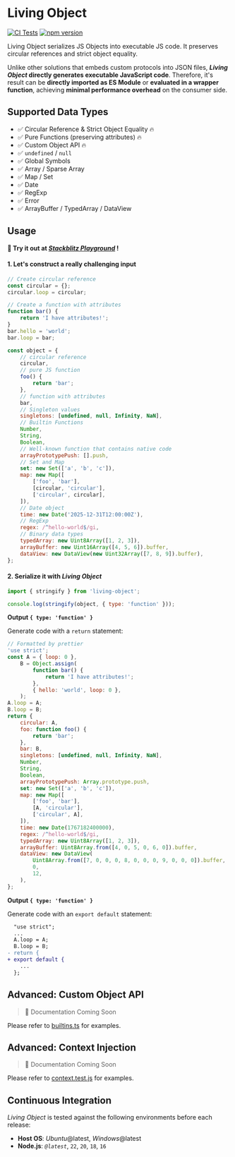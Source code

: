 # Living Object

[![CI Tests](https://github.com/zhangyx1998/living-object/actions/workflows/test.yaml/badge.svg)](https://github.com/zhangyx1998/living-object/actions/workflows/test.yaml) [![npm version](https://img.shields.io/npm/v/living-object.svg?maxAge=600)](https://npmjs.com/package/living-object)

Living Object serializes JS Objects into executable JS code. It preserves circular references and strict object equality.

Unlike other solutions that embeds custom protocols into JSON files, **_Living Object_ directly generates executable JavaScript code**. Therefore, it's result can be **directly imported as ES Module** or **evaluated in a wrapper function**, achieving **minimal performance overhead** on the consumer side.

<!-- LINK TO DOCUMENTATION -->

## Supported Data Types

- ✅ Circular Reference & Strict Object Equality 🔥
- ✅ Pure Functions (preserving attributes) 🔥
- ✅ Custom Object API 🔥
- ✅ `undefined` / `null`
- ✅ Global Symbols
- ✅ Array / Sparse Array
- ✅ Map / Set
- ✅ Date
- ✅ RegExp
- ✅ Error
- ✅ ArrayBuffer / TypedArray / DataView

## Usage

**👋 Try it out at _[Stackblitz Playground](https://stackblitz.com/edit/living-object?file=demo.js)_ !**

#### 1. Let's construct a really challenging input

```js
// Create circular reference
const circular = {};
circular.loop = circular;

// Create a function with attributes
function bar() {
    return 'I have attributes!';
}
bar.hello = 'world';
bar.loop = bar;

const object = {
    // circular reference
    circular,
    // pure JS function
    foo() {
        return 'bar';
    },
    // function with attributes
    bar,
    // Singleton values
    singletons: [undefined, null, Infinity, NaN],
    // Builtin Functions
    Number,
    String,
    Boolean,
    // Well-known function that contains native code
    arrayPrototypePush: [].push,
    // Set and Map
    set: new Set(['a', 'b', 'c']),
    map: new Map([
        ['foo', 'bar'],
        [circular, 'circular'],
        ['circular', circular],
    ]),
    // Date object
    time: new Date('2025-12-31T12:00:00Z'),
    // RegExp
    regex: /^hello-world$/gi,
    // Binary data types
    typedArray: new Uint8Array([1, 2, 3]),
    arrayBuffer: new Uint16Array([4, 5, 6]).buffer,
    dataView: new DataView(new Uint32Array([7, 8, 9]).buffer),
};
```

#### 2. Serialize it with _Living Object_

```js
import { stringify } from 'living-object';

console.log(stringify(object, { type: 'function' }));
```

**Output `{ type: 'function' }`**

Generate code with a `return` statement:

```js
// Formatted by prettier
'use strict';
const A = { loop: 0 },
    B = Object.assign(
        function bar() {
            return 'I have attributes!';
        },
        { hello: 'world', loop: 0 },
    );
A.loop = A;
B.loop = B;
return {
    circular: A,
    foo: function foo() {
        return 'bar';
    },
    bar: B,
    singletons: [undefined, null, Infinity, NaN],
    Number,
    String,
    Boolean,
    arrayPrototypePush: Array.prototype.push,
    set: new Set(['a', 'b', 'c']),
    map: new Map([
        ['foo', 'bar'],
        [A, 'circular'],
        ['circular', A],
    ]),
    time: new Date(1767182400000),
    regex: /^hello-world$/gi,
    typedArray: new Uint8Array([1, 2, 3]),
    arrayBuffer: Uint8Array.from([4, 0, 5, 0, 6, 0]).buffer,
    dataView: new DataView(
        Uint8Array.from([7, 0, 0, 0, 8, 0, 0, 0, 9, 0, 0, 0]).buffer,
        0,
        12,
    ),
};
```

**Output `{ type: 'function' }`**

Generate code with an `export default` statement:

```diff
  "use strict";
  ...
  A.loop = A;
  B.loop = B;
- return {
+ export default {
    ...
  };
```

## Advanced: Custom Object API

> 📄 Documentation Coming Soon

Please refer to [builtins.ts](./src/handles/builtins.ts) for examples.

## Advanced: Context Injection

> 📄 Documentation Coming Soon

Please refer to [context.test.js](./tests/07.context.test.js) for examples.

## Continuous Integration

_Living Object_ is tested against the following environments before each release:

- **Host OS**: _Ubuntu_@latest, _Windows_@latest
- **Node.js**: _`@latest`_, `22`, `20`, `18`, `16`
